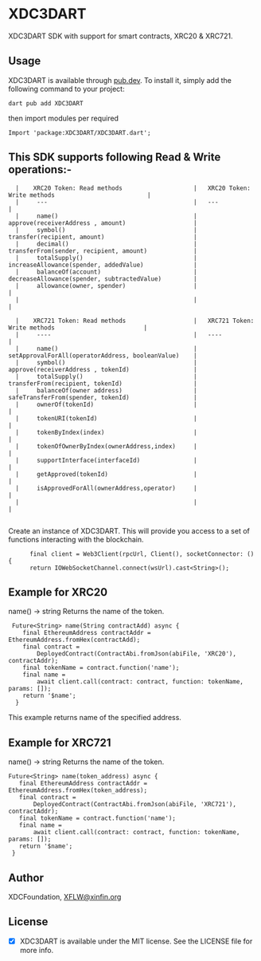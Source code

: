 # XDC3DART


XDC3DART SDK with support for smart contracts, XRC20 & XRC721.

## Usage
XDC3DART is available through [pub.dev](https://pub.dev). To install
it, simply add the following command to your project:

```
dart pub add XDC3DART
```

then import modules per required 
```
Import 'package:XDC3DART/XDC3DART.dart';
```


## This SDK supports following Read & Write operations:-
```
  |    XRC20 Token: Read methods                    |   XRC20 Token: Write methods                          |
  |     ---                                         |   ---                                                 | 
  |     name()                                      |   approve(receiverAddress , amount)                   |
  |     symbol()                                    |   transfer(recipient, amount)                         |
  |     decimal()                                   |   transferFrom(sender, recipient, amount)             |
  |     totalSupply()                               |   increaseAllowance(spender, addedValue)              |
  |     balanceOf(account)                          |   decreaseAllowance(spender, subtractedValue)         |
  |     allowance(owner, spender)                   |                                                       |
  |                                                 |                                                       |
                                            
  |    XRC721 Token: Read methods                   |   XRC721 Token: Write methods                         |
  |     ----                                        |   ----                                                |
  |     name()                                      |   setApprovalForAll(operatorAddress, booleanValue)    |
  |     symbol()                                    |   approve(receiverAddress , tokenId)                  |
  |     totalSupply()                               |   transferFrom(recipient, tokenId)                    |
  |     balanceOf(owner address)                    |   safeTransferFrom(spender, tokenId)                  |
  |     ownerOf(tokenId)                            |                                                       |
  |     tokenURI(tokenId)                           |                                                       |
  |     tokenByIndex(index)                         |                                                       |
  |     tokenOfOwnerByIndex(ownerAddress,index)     |                                                       |
  |     supportInterface(interfaceId)               |                                                       |
  |     getApproved(tokenId)                        |                                                       |
  |     isApprovedForAll(ownerAddress,operator)     |                                                       |
  |                                                 |                                                       |
             
```

Create an instance of XDC3DART. This will provide you access to a set of functions interacting with the blockchain.
```
      final client = Web3Client(rpcUrl, Client(), socketConnector: () {
      return IOWebSocketChannel.connect(wsUrl).cast<String>();

```
## Example for XRC20
  name() → string Returns the name of the token.
  
```
 Future<String> name(String contractAdd) async {
    final EthereumAddress contractAddr = EthereumAddress.fromHex(contractAdd);
    final contract =
        DeployedContract(ContractAbi.fromJson(abiFile, 'XRC20'), contractAddr);
    final tokenName = contract.function('name');
    final name =
        await client.call(contract: contract, function: tokenName, params: []);
    return '$name';
  }
  ```

This example returns name of the specified address.

## Example for XRC721
 name() → string Returns the name of the token.
 ```
Future<String> name(token_address) async {
    final EthereumAddress contractAddr = EthereumAddress.fromHex(token_address);
    final contract =
        DeployedContract(ContractAbi.fromJson(abiFile, 'XRC721'), contractAddr);
    final tokenName = contract.function('name');
    final name =
        await client.call(contract: contract, function: tokenName, params: []);
    return '$name';
  }
 ```
 
   

## Author
XDCFoundation, XFLW@xinfin.org

## License
- [x] XDC3DART is available under the MIT license. See the LICENSE file for more info.
